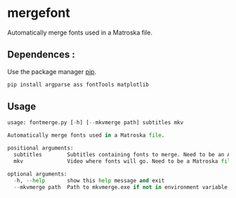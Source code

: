 # mergefont

Automatically merge fonts used in a Matroska file.

## Dependences :

Use the package manager [pip](https://pip.pypa.io/en/stable/).

```bash
pip install argparse ass fontTools matplotlib
```

## Usage

```python
usage: fontmerge.py [-h] [--mkvmerge path] subtitles mkv

Automatically merge fonts used in a Matroska file.

positional arguments:
  subtitles        Subtitles containing fonts to merge. Need to be an ASS file.
  mkv              Video where fonts will go. Need to be a Matroska file.

optional arguments:
  -h, --help       show this help message and exit
  --mkvmerge path  Path to mkvmerge.exe if not in environment variable.
```

